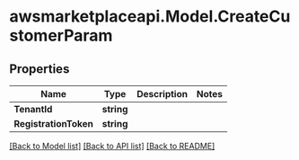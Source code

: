 # awsmarketplaceapi.Model.CreateCustomerParam

## Properties

Name | Type | Description | Notes
------------ | ------------- | ------------- | -------------
**TenantId** | **string** |  | 
**RegistrationToken** | **string** |  | 

[[Back to Model list]](../README.md#documentation-for-models) [[Back to API list]](../README.md#documentation-for-api-endpoints) [[Back to README]](../README.md)

